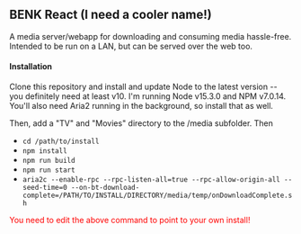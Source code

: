 ## BENK React (I need a cooler name!)

A media server/webapp for downloading and consuming media hassle-free. Intended to be run on a LAN, but can be served over the web too.

#### Installation

Clone this repository and install and update Node to the latest version -- you definitely need at least v10. I'm running Node v15.3.0 and NPM v7.0.14.
You'll also need Aria2 running in the background, so install that as well.

Then, add a "TV" and "Movies" directory to the /media subfolder. Then

- `cd /path/to/install`
- `npm install`
- `npm run build`
- `npm run start`
- `aria2c --enable-rpc --rpc-listen-all=true --rpc-allow-origin-all --seed-time=0 --on-bt-download-complete=/PATH/TO/INSTALL/DIRECTORY/media/temp/onDownloadComplete.sh`

<span style="color:red">You need to edit the above command to point to your own install!</span>
